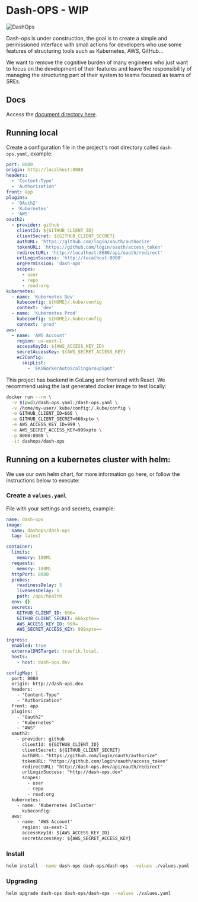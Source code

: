 # Dash-OPS - WIP

![DashOps](https://github.com/dash-ops/dash-ops/workflows/DashOps/badge.svg)

Dash-ops is under construction, the goal is to create a simple and permissioned interface with small actions for developers who use some features of structuring tools such as Kubernetes, AWS, GitHub...

We want to remove the cognitive burden of many engineers who just want to focus on the development of their features and leave the responsibility of managing the structuring part of their system to teams focused as teams of SREs.

## Docs

Access the [document directory here](/docs).

## Running local

Create a configuration file in the project's root directory called `dash-ops.yaml`, example:

```yaml
port: 8080
origin: http://localhost:8080
headers:
  - 'Content-Type'
  - 'Authorization'
front: app
plugins:
  - 'OAuth2'
  - 'Kubernetes'
  - 'AWS'
oauth2:
  - provider: github
    clientId: ${GITHUB_CLIENT_ID}
    clientSecret: ${GITHUB_CLIENT_SECRET}
    authURL: 'https://github.com/login/oauth/authorize'
    tokenURL: 'https://github.com/login/oauth/access_token'
    redirectURL: 'http://localhost:8080/api/oauth/redirect'
    urlLoginSuccess: 'http://localhost:8080'
    orgPermission: 'dash-ops'
    scopes:
      - user
      - repo
      - read:org
kubernetes:
  - name: 'Kubernetes Dev'
    kubeconfig: ${HOME}/.kube/config
    context: 'dev'
  - name: 'Kubernetes Prod'
    kubeconfig: ${HOME}/.kube/config
    context: 'prod'
aws:
  - name: 'AWS Account'
    region: us-east-1
    accessKeyId: ${AWS_ACCESS_KEY_ID}
    secretAccessKey: ${AWS_SECRET_ACCESS_KEY}
    ec2Config:
      skipList:
        - 'EKSWorkerAutoScalingGroupSpot'
```

This project has backend in GoLang and frontend with React.
We recommend using the last generated docker image to test locally:

```sh
docker run --rm \
  -v $(pwd)/dash-ops.yaml:/dash-ops.yaml \
  -v /home/my-user/.kube/config:/.kube/config \
  -e GITHUB_CLIENT_ID=666 \
  -e GITHUB_CLIENT_SECRET=666xpto \
  -e AWS_ACCESS_KEY_ID=999 \
  -e AWS_SECRET_ACCESS_KEY=999xpto \
  -p 8080:8080 \
  -it dashops/dash-ops
```

## Running on a kubernetes cluster with helm:

We use our own helm chart, for more information go here, or follow the instructions below to execute:

### Create a `values.yaml`

File with your settings and secrets, example:

```yaml
name: dash-ops
image:
  name: dashops/dash-ops
  tag: latest

container:
  limits:
    memory: 100Mi
  requests:
    memory: 100Mi
  httpPort: 8080
  probes:
    readinessDelay: 5
    livenessDelay: 5
    path: /api/health
  env: {}
  secrets:
    GITHUB_CLIENT_ID: 666=
    GITHUB_CLIENT_SECRET: 666xpto==
    AWS_ACCESS_KEY_ID: 999=
    AWS_SECRET_ACCESS_KEY: 999xpto==

ingress:
  enabled: true
  externalDNSTarget: traefik.local.
  hosts:
    - host: dash-ops.dev

configMap: |
  port: 8080
  origin: http://dash-ops.dev
  headers: 
    - "Content-Type"
    - "Authorization"
  front: app
  plugins:
    - "Oauth2"
    - "Kubernetes"
    - "AWS"
  oauth2:
    - provider: github
      clientId: ${GITHUB_CLIENT_ID}
      clientSecret: ${GITHUB_CLIENT_SECRET}
      authURL: "https://github.com/login/oauth/authorize"
      tokenURL: "https://github.com/login/oauth/access_token"
      redirectURL: "http://dash-ops.dev/api/oauth/redirect"
      urlLoginSuccess: "http://dash-ops.dev"
      scopes: 
        - user
        - repo
        - read:org
  kubernetes:
    - name: 'Kubernetes InCluster'
      kubeconfig:
  aws:
    - name: 'AWS Account'
      region: us-east-1
      accessKeyId: ${AWS_ACCESS_KEY_ID}
      secretAccessKey: ${AWS_SECRET_ACCESS_KEY}
```

### Install

```sh
helm install --name dash-ops dash-ops/dash-ops --values ./values.yaml
```

### Upgrading

```sh
helm upgrade dash-ops dash-ops/dash-ops --values ./values.yaml
```
